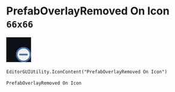 # PrefabOverlayRemoved On Icon `66x66`
<img src="/img/PrefabOverlayRemoved%20On%20Icon.png" width=66 height=66>

``` CSharp
EditorGUIUtility.IconContent("PrefabOverlayRemoved On Icon")
```
```
PrefabOverlayRemoved On Icon
```
